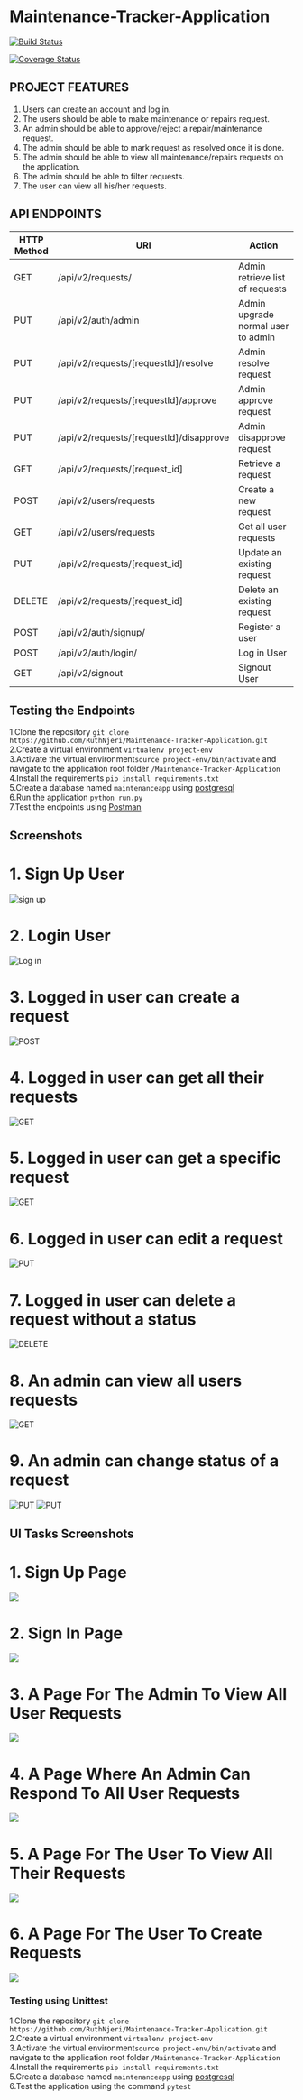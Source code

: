 # Maintenance-Tracker-Application 
[![Build Status](https://travis-ci.com/RuthNjeri/Maintenance-Tracker-Application.svg?branch=develop)](https://travis-ci.com/RuthNjeri/Maintenance-Tracker-Application)

[![Coverage Status](https://coveralls.io/repos/github/RuthNjeri/Maintenance-Tracker-Application/badge.svg?branch=develop)](https://coveralls.io/github/RuthNjeri/Maintenance-Tracker-Application?branch=develop)

## PROJECT FEATURES
1. Users can create an account and log in.<br>
2. The users should be able to make maintenance or repairs request.<br>
3. An admin should be able to approve/reject a repair/maintenance request.<br>
4. The admin should be able to mark request as resolved once it is done.<br>
5. The admin should be able to view all maintenance/repairs requests on the application.<br>
6. The admin should be able to filter requests.<br>
7. The user can view all his/her requests.<br>




## API ENDPOINTS ##
| HTTP Method |                   URI                   |                             Action |
|-------------|---------------------------------------|-----------------------------------|
| GET         |/api/v2/requests/                                   |Admin retrieve list of requests |
| PUT         |/api/v2/auth/admin                              | Admin upgrade normal user to admin |
| PUT         |/api/v2/requests/[requestId]/resolve  |Admin resolve request |
| PUT         |/api/v2/requests/[requestId]/approve  |Admin approve request |
| PUT         | /api/v2/requests/[requestId]/disapprove | Admin disapprove request |
| GET         |      /api/v2/requests/[request_id]      |                 Retrieve a request |
| POST        |          /api/v2/users/requests         |               Create a new request |
| GET        |          /api/v2/users/requests         |               Get all user requests |
| PUT         |      /api/v2/requests/[request_id]      |         Update an existing request |
| DELETE      |      /api/v2/requests/[request_id]      |         Delete an existing request |
| POST        |           /api/v2/auth/signup/          |                    Register a user |
| POST        |           /api/v2/auth/login/           |                        Log in User |
| GET         |             /api/v2/signout             |                       Signout User |

## Testing the Endpoints

1.Clone the repository `git clone https://github.com/RuthNjeri/Maintenance-Tracker-Application.git` <br>
2.Create a virtual environment `virtualenv project-env`<br>
3.Activate the virtual environment`source project-env/bin/activate` and navigate to the application root folder `/Maintenance-Tracker-Application`<br>
4.Install the requirements `pip install requirements.txt`<br>
5.Create a database named `maintenanceapp` using [postgresql](https://www.postgresql.org/)<br>
6.Run the application `python run.py`<br>
7.Test the endpoints using [Postman](https://www.getpostman.com/)

## Screenshots
# 1. Sign Up User
![sign up](https://res.cloudinary.com/dp2m8umak/image/upload/v1528555781/CreateUserapi.png)
# 2. Login User
![Log in](https://res.cloudinary.com/dp2m8umak/image/upload/v1528555781/SignInUser.png)
# 3. Logged in user can create a request
![POST](https://res.cloudinary.com/dp2m8umak/image/upload/v1528555781/UserCreateRequest.png)
# 4. Logged in user can get all their requests
![GET](https://res.cloudinary.com/dp2m8umak/image/upload/v1528555780/UserGetRequests.png)
# 5. Logged in user can get a specific request
![GET](https://res.cloudinary.com/dp2m8umak/image/upload/v1528555781/Usergetonerequest.png)
# 6. Logged in user can edit a request
![PUT](https://res.cloudinary.com/dp2m8umak/image/upload/v1528555781/UsermodifyRequest.png)
# 7. Logged in user can delete a request without a status
![DELETE](https://res.cloudinary.com/dp2m8umak/image/upload/v1528555781/UserdeleteRequest.png)
# 8. An admin can view all users requests
![GET](https://res.cloudinary.com/dp2m8umak/image/upload/v1528555781/admingetallrequests.png)
# 9. An admin can change status of a request
![PUT](https://res.cloudinary.com/dp2m8umak/image/upload/v1528555781/adminResolveRequest.png)
![PUT](https://res.cloudinary.com/dp2m8umak/image/upload/v1528555781/requestdisapprove.png)

## UI Tasks Screenshots  ##

# 1. Sign Up Page
![](http://res.cloudinary.com/dqvk8ugtp/image/upload/v1527539522/Signup_stlonp.png)
# 2. Sign In Page
![](http://res.cloudinary.com/dqvk8ugtp/image/upload/v1527539522/Signin_biwjzt.png)
# 3. A Page For The Admin To View All User Requests
![](http://res.cloudinary.com/dqvk8ugtp/image/upload/v1527539522/AdminViewAllReq_ihjn5f.png)
# 4. A Page Where An Admin Can Respond To All User Requests
![](http://res.cloudinary.com/dqvk8ugtp/image/upload/v1527539522/AdminRespondTorequests_fnuz6m.png)
# 5. A Page For The User To View All Their Requests
![](http://res.cloudinary.com/dqvk8ugtp/image/upload/v1527539522/UserViewAllRequests_izyykh.png)
# 6. A Page For The User To Create Requests
![](http://res.cloudinary.com/dqvk8ugtp/image/upload/v1527539521/CreateRequest_dpajio.png)

### Testing using Unittest ###

1.Clone the repository `git clone https://github.com/RuthNjeri/Maintenance-Tracker-Application.git` <br>
2.Create a virtual environment `virtualenv project-env`<br>
3.Activate the virtual environment`source project-env/bin/activate` and navigate to the application root folder `/Maintenance-Tracker-Application`<br>
4.Install the requirements `pip install requirements.txt`<br>
5.Create a database named `maintenanceapp` using [postgresql](https://www.postgresql.org/)<br>
6.Test the application using the command `pytest`<br>



   
   
   
   

